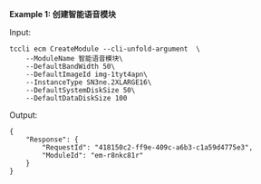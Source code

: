 **Example 1: 创建智能语音模块**



Input: 

```
tccli ecm CreateModule --cli-unfold-argument  \
    --ModuleName 智能语音模块\
    --DefaultBandWidth 50\
    --DefaultImageId img-1tyt4apn\
    --InstanceType SN3ne.2XLARGE16\
    --DefaultSystemDiskSize 50\
    --DefaultDataDiskSize 100
```

Output: 
```
{
    "Response": {
        "RequestId": "418150c2-ff9e-409c-a6b3-c1a59d4775e3",
        "ModuleId": "em-r8nkc81r"
    }
}
```

